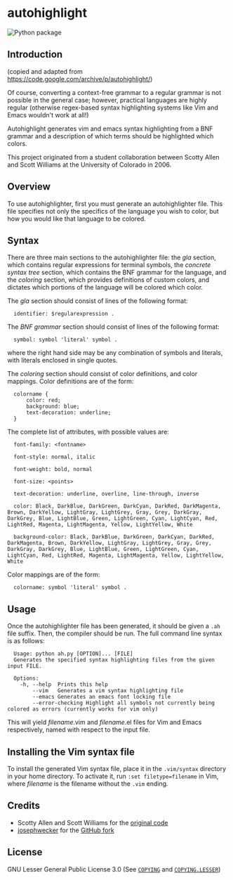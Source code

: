 # autohighlight

![Python package](https://github.com/zoonfafer/autohighlight/workflows/Python%20package/badge.svg)


## Introduction

(copied and adapted from https://code.google.com/archive/p/autohighlight/)

Of course, converting a context-free grammar to a regular grammar is not
possible in the general case; however, practical languages are highly regular
(otherwise regex-based syntax highlighting systems like Vim and Emacs wouldn't
work at all!)

Autohighlight generates vim and emacs syntax highlighting from a BNF grammar
and a description of which terms should be highlighted which colors.

This project originated from a student collaboration between Scotty Allen and
Scott Williams at the University of Colorado in 2006.

## Overview

To use autohighlighter, first you must generate an autohighlighter file.
This file specifies not only the specifics of the language you wish to color,
but how you would like that language to be colored.

## Syntax

There are three main sections to the autohighlighter file: the _gla_ section,
which contains regular expressions for terminal symbols, the _concrete syntax
tree_ section, which contains the BNF grammar for the language, and the
_coloring_ section, which provides definitions of custom colors, and dictates
which portions of the language will be colored which color.

The _gla_ section should consist of lines of the following format:

```autohighlight
  identifier: $regularexpression .
```

The _BNF grammar_ section should consist of lines of the following format:

```autohighlight
  symbol: symbol 'literal' symbol .
```

where the right hand side may be any combination of symbols and literals, with
literals enclosed in single quotes.

The _coloring_ section should consist of color definitions, and color
mappings.  Color definitions are of the form:

```autohighlight
  colorname {
      color: red;
      background: blue;
      text-decoration: underline;
  }
```

The complete list of attributes, with possible values are:

```autohighlight
  font-family: <fontname>
```

```autohighlight
  font-style: normal, italic
```

```autohighlight
  font-weight: bold, normal
```

```autohighlight
  font-size: <points>
```

```autohighlight
  text-decoration: underline, overline, line-through, inverse
```

```autohighlight
  color: Black, DarkBlue, DarkGreen, DarkCyan, DarkRed, DarkMagenta, Brown, DarkYellow, LightGray, LightGrey, Gray, Grey, DarkGray, DarkGrey, Blue, LightBlue, Green, LightGreen, Cyan, LightCyan, Red, LightRed, Magenta, LightMagenta, Yellow, LightYellow, White
```

```autohighlight
  background-color: Black, DarkBlue, DarkGreen, DarkCyan, DarkRed, DarkMagenta, Brown, DarkYellow, LightGray, LightGrey, Gray, Grey, DarkGray, DarkGrey, Blue, LightBlue, Green, LightGreen, Cyan, LightCyan, Red, LightRed, Magenta, LightMagenta, Yellow, LightYellow, White
```

Color mappings are of the form:

```
  colorname: symbol 'literal' symbol .
```


## Usage

Once the autohighlighter file has been generated, it should be given a `.ah`
file suffix.  Then, the compiler should be run.  The full command line syntax
is as follows:

```
  Usage: python ah.py [OPTION]... [FILE]
  Generates the specified syntax highlighting files from the given input FILE.

  Options:
    -h, --help  Prints this help
        --vim   Generates a vim syntax highlighting file
        --emacs Generates an emacs font locking file
        --error-checking Highlight all symbols not currently being colored as errors (currently works for vim only)
```

This will yield _filename_.vim and _filename_.el files for Vim and Emacs
respectively, named with respect to the input file.

## Installing the Vim syntax file

To install the generated Vim syntax file, place it in the `.vim/syntax`
directory in your home directory.  To activate it, run `:set filetype=filename`
in Vim, where _filename_ is the filename without the `.vim` ending.

## Credits

* Scotty Allen and Scott Williams for the [original code](https://code.google.com/p/autohighlight)
* [josephwecker](https://github.com/josephwecker) for the [GitHub fork](https://github.com/josephwecker/autohighlight)

## License

GNU Lesser General Public License 3.0 (See [`COPYING`](./COPYING) and
[`COPYING.LESSER`](./COPYING.LESSER))
